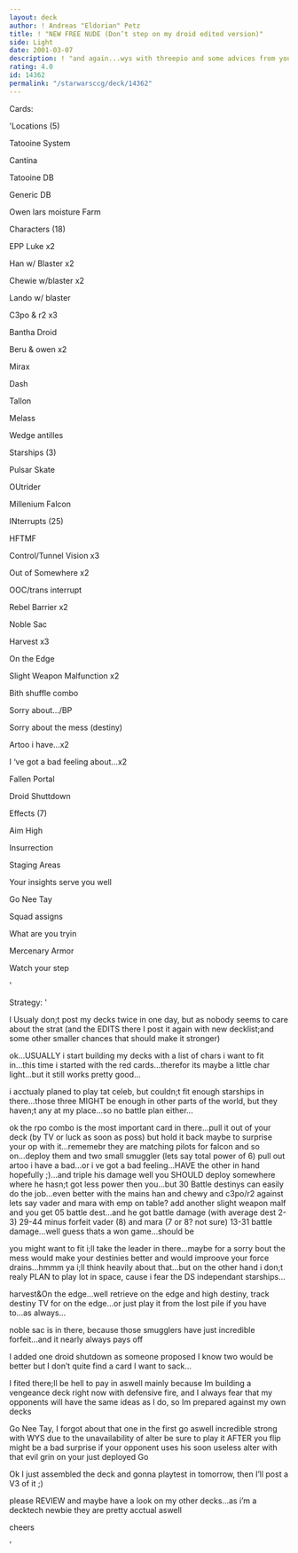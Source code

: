 ```yaml
---
layout: deck
author: ! Andreas "Eldorian" Petz
title: ! "NEW FREE NUDE (Don’t step on my droid edited version)"
side: Light
date: 2001-03-07
description: ! "and again...wys with threepio and some advices from you guys...i’m approaching a new favourite deck...:)"
rating: 4.0
id: 14362
permalink: "/starwarsccg/deck/14362"
---
```

Cards: 

'Locations (5) 

Tatooine System 

Cantina 

Tatooine DB 

Generic DB 

Owen lars moisture Farm 


Characters (18) 

EPP Luke x2 

Han w/ Blaster x2

Chewie w/blaster x2 

Lando w/ blaster 

C3po & r2 x3 

Bantha Droid

Beru & owen x2 

Mirax 

Dash 

Tallon 

Melass 

Wedge antilles 


Starships (3) 

Pulsar Skate 

OUtrider 

Millenium Falcon 


INterrupts (25) 

HFTMF 

Control/Tunnel Vision x3 

Out of Somewhere x2 

OOC/trans interrupt 

Rebel Barrier x2 

Noble Sac 

Harvest x3 

On the Edge

Slight Weapon Malfunction x2 

Bith shuffle combo 

Sorry about.../BP 

Sorry about the mess (destiny)

Artoo i have...x2 

I &#8216;ve got a bad feeling about...x2

Fallen Portal 

Droid Shuttdown 


Effects (7) 

Aim High 

Insurrection 

Staging Areas 

Your insights serve you well 

Go Nee Tay 

Squad assigns 

What are you tryin


Mercenary Armor 

Watch your step

'

Strategy: '

I Usualy don;t post my decks twice in one day, but as nobody seems to care about the strat (and the EDITS there I post it again with new decklist;and some other smaller chances that should make it stronger)


ok...USUALLY i start building my decks with a list of chars i want to fit in...this time i started with the red cards...therefor its maybe a little char light...but it still works pretty good... 


i acctualy planed to play tat celeb, but couldn;t fit enough starships in there...those three MIGHT be enough in other parts of the world, but they haven;t any at my place...so no battle plan either...


ok the rpo combo is the most important card in there...pull it out of your deck (by TV or luck as soon as poss) but hold it back maybe to surprise your op with it...rememebr they are matching pilots for falcon and so on...deploy them and two small smuggler (lets say total power of 6) pull out artoo i have a bad...or i ve got a bad feeling...HAVE the other in hand hopefully ;)...and triple his damage well you SHOULD deploy somewhere where he hasn;t got less power then you...but 30 Battle destinys can easily do the job...even better with the mains han and chewy and c3po/r2 against lets say vader and mara with emp on table? add another slight weapon malf and you get 05 battle dest...and he got battle damage (with average dest 2-3) 29-44 minus forfeit vader (8) and mara (7 or 8? not sure) 13-31 battle damage...well guess thats a won game...should be 


you might want to fit i;ll take the leader in there...maybe for a sorry bout the mess would make your destinies better and would improove your force drains...hmmm ya i;ll think heavily about that...but on the other hand i don;t realy PLAN to play lot in space, cause i fear the DS independant starships... 


harvest&On the edge...well retrieve on the edge and high destiny, track destiny TV for on the edge...or just play it from the lost pile if you have to...as always... 

noble sac is in there, because those smugglers have just incredible forfeit...and it nearly always pays off 


I added one droid shutdown as someone proposed I know two would be better but I don’t quite find a card I want to sack...


I fited there;ll be hell to pay in aswell mainly because Im building a vengeance deck right now with defensive fire, and I always fear that my opponents will have the same ideas as I do, so Im prepared against my own decks


Go Nee Tay, I forgot about that one in the first go aswell incredible strong with WYS due to the unavailability of alter be sure to play it AFTER you flip might be a bad surprise if your opponent uses his soon useless alter with that evil grin on your just deployed Go


Ok I just assembled the deck and gonna playtest in tomorrow, then I’ll post a V3 of it ;)


please REVIEW and maybe have a look on my other decks...as i’m a decktech newbie they are pretty acctual aswell 


cheers

'
